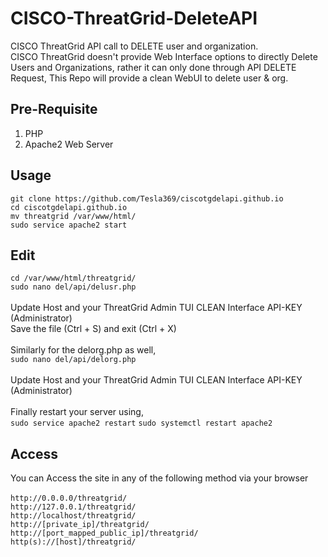 # CISCO-ThreatGrid-DeleteAPI
CISCO ThreatGrid API call to DELETE user and organization.<br /> CISCO ThreatGrid doesn't provide Web Interface options to directly Delete Users and Organizations, rather it can only done through API DELETE Request, This Repo will provide a clean WebUI to delete user & org.

## Pre-Requisite
1. PHP
2. Apache2 Web Server

## Usage
```git clone https://github.com/Tesla369/ciscotgdelapi.github.io``` <br />
```cd ciscotgdelapi.github.io```<br />
```mv threatgrid /var/www/html/``` <br />
```sudo service apache2 start```

## Edit
```cd /var/www/html/threatgrid/``` <br />
```sudo nano del/api/delusr.php``` <br />
<br />
Update Host and your ThreatGrid Admin TUI CLEAN Interface API-KEY (Administrator) <br />
Save the file (Ctrl + S) and exit (Ctrl + X) <br />
<br />
Similarly for the delorg.php as well,  <br />
```sudo nano del/api/delorg.php``` <br />
<br />
Update Host and your ThreatGrid Admin TUI CLEAN Interface API-KEY (Administrator) <br />
<br />
Finally restart your server using, <br />
```sudo service apache2 restart```
```sudo systemctl restart apache2```

## Access
You can Access the site in any of the following method via your browser <br />
<br />
```http://0.0.0.0/threatgrid/``` <br />
```http://127.0.0.1/threatgrid/``` <br />
```http://localhost/threatgrid/``` <br />
```http://[private_ip]/threatgrid/``` <br />
```http://[port_mapped_public_ip]/threatgrid/``` <br />
```http(s)://[host]/threatgrid/```
